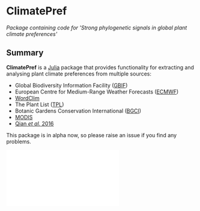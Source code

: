 # ClimatePref

*Package containing code for 'Strong phylogenetic signals in global plant climate preferences'*

## Summary

**ClimatePref** is a [Julia](http://www.julialang.org) package that provides functionality for extracting and analysing plant climate preferences from multiple sources:

- Global Biodiversity Information Facility ([GBIF](https://www.gbif.org))
- European Centre for Medium-Range Weather Forecasts ([ECMWF](https://www.ecmwf.int))
- [WordClim](https://worldclim.org)
- The Plant List ([TPL](http://www.theplantlist.org))
- Botanic Gardens Conservation International ([BGCI](https://www.bgci.org))
- [MODIS](https://modis.gsfc.nasa.gov)
- [Qian *et al.* 2016](https://doi.org/10.1093/jpe/rtv047)

This package is in alpha now, so please raise an issue if you find any problems.

![](docs/tree.pdf)
